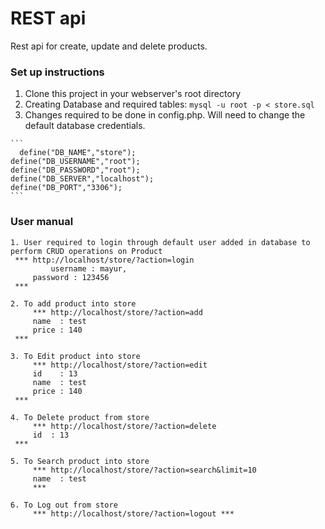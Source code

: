 # REST api

Rest api for create, update and delete products.
 
### Set up instructions
  1. Clone this project in your webserver's root directory
  2. Creating Database and required tables: 
    ```
    mysql -u root -p < store.sql
    ```
  3. Changes required to be done in config.php. Will need to change the default database credentials.
    
    ```
      define("DB_NAME","store");
	define("DB_USERNAME","root");
	define("DB_PASSWORD","root");
	define("DB_SERVER","localhost");
	define("DB_PORT","3306");
    ```
### User manual 
	1. User required to login through default user added in database to perform CRUD operations on Product
	 *** http://localhost/store/?action=login
             username : mayur, 
	     password : 123456
 	 ***

	2. To add product into store
         *** http://localhost/store/?action=add
	     name  : test
	     price : 140 
	 ***

	3. To Edit product into store
         *** http://localhost/store/?action=edit
	     id    : 13
	     name  : test
	     price : 140
	 ***

	4. To Delete product from store
         *** http://localhost/store/?action=delete
	     id  : 13
	 ***

	5. To Search product into store
         *** http://localhost/store/?action=search&limit=10
	     name  : test   
         ***

	6. To Log out from store
         *** http://localhost/store/?action=logout ***

